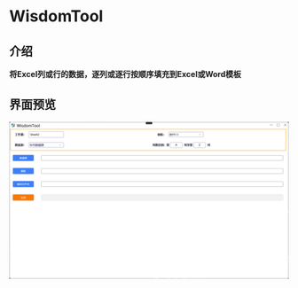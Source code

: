 # WisdomTool

## 介绍

**将Excel列或行的数据，逐列或逐行按顺序填充到Excel或Word模板**

## 界面预览


![anchor text](./Image/WisdomTool界面预览.png "界面预览")